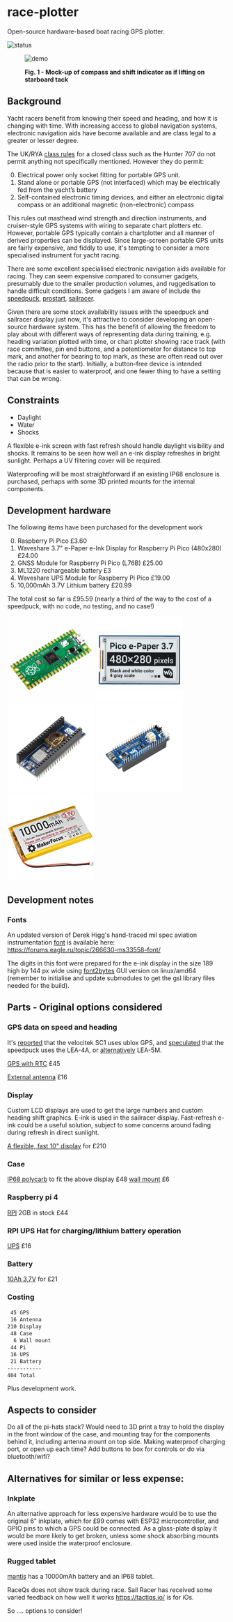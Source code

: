 # race-plotter
Open-source hardware-based boat racing GPS plotter.

![status](https://img.shields.io/badge/STATUS-INCOMPLETE-red)

<figure>

![demo](./img/display-demo.gif)

<figcaption align = "left"><b>Fig. 1 - Mock-up of compass and shift indicator as if lifting on starboard tack</b></figcaption>

</figure>


## Background

Yacht racers benefit from knowing their speed and heading, and how it is changing with time. With increasing access to global navigation systems, electronic navigation aids have become available and are class legal to a greater or lesser degree.

The UK/RYA [class rules](https://assets.rya.org.uk/assetbank-rya-assets/action/directLinkImage?assetId=53776) for a closed class such as the Hunter 707 do not permit anything not specifically mentioned. However they do permit:

0. Electrical power only socket fitting for portable GPS unit.
0. Stand alone or portable GPS (not interfaced) which may be electrically fed from
the yacht’s battery
0. Self-contained electronic timing devices, and either an electronic digital
compass or an additional magnetic (non-electronic) compass

This rules out masthead wind strength and direction instruments, and cruiser-style GPS systems with wiring to separate chart plotters etc.  However, portable GPS typically contain a chartplotter and all manner of derived properties can be displayed. Since large-screen portable GPS units are fairly expensive, and fiddly to use, it's tempting to consider a more specialised instrument for yacht racing.


There are some excellent specialised electronic navigation aids available for racing. They can seem expensive compared to consumer gadgets, presumably due to the smaller production volumes, and ruggedisation to handle difficult conditions. Some gadgets I am aware of include the [speedpuck](https://www.velocitek.com/pages/speedpuck), [prostart](https://www.velocitek.com/pages/prostart), [sailracer](https://www.sailracer.net/inkdisplay/).

Given there are some stock availability issues with the speedpuck and sailracer display just now, it's attractive to consider developing an open-source hardware system. This has the benefit of allowing the freedom to play about with different ways of representing data during training, e.g. heading variation plotted with time, or chart plotter showing race track (with race committee, pin end buttons, and a potentiometer for distance to top mark, and another for bearing to top mark, as these are often read out over the radio prior to the start). Initially, a button-free device is intended because that is easier to waterproof, and one fewer thing to have a setting that can be wrong.

## Constraints

- Daylight
- Water
- Shocks

A flexible e-ink screen with fast refresh should handle daylight visibility and shocks. It remains to be seen how well an e-ink display refreshes in bright sunlight. Perhaps a UV filtering cover will be required.

Waterproofing will be most straightforward if an existing IP68 enclosure is purchased, perhaps with some 3D printed mounts for the internal components.

## Development hardware

The following items have been purchased for the development work

0. Raspberry Pi Pico £3.60
0. Waveshare 3.7" e-Paper e-Ink Display for Raspberry Pi Pico (480x280) £24.00
0. GNSS Module for Raspberry Pi Pico (L76B) £25.00
0. ML1220 rechargeable battery £3
0. Waveshare UPS Module for Raspberry Pi Pico £19.00
0. 10,000mAh 3.7V Lithium battery £20.99

The total cost so far is £95.59 (nearly a third of the way to the cost of a speedpuck, with no code, no testing, and no case!)

<img src="./img/pico.jpg" alt="Pico" width="200"/>
<img src="./img/e-ink.jpg" alt="E-ink" width="200"/>
<img src="./img/gnss.jpg" alt="GNSS" width="200"/>
<img src="./img/ups.jpg" alt="UPS" width="200"/>
<img src="./img/battery.jpg" alt="Battery" width="200"/>



## Development notes

### Fonts

An updated version of Derek Higg's hand-traced mil spec aviation instrumentation [font](https://www.simpits.org/fileproc/dload.php?file=MS33558FONT.ZIP) is available here:
https://forums.eagle.ru/topic/266630-ms33558-font/


The digits in this font were prepared for the e-ink display in the size 189 high by 144 px wide using [font2bytes](https://github.com/ayoy/font2bytes) GUI version on linux/amd64 (remember to initialise and update submodules to get the gsl library files needed for the build).


## Parts - Original options considered

### GPS data on speed and heading

It's [reported](https://www.u-blox.com/en/press-releases/u-blox-and-velocitek-chosen-several-world%E2%80%99s-top-sailing-teams) that the velocitek SC1 uses ublox GPS, and [speculated](https://portal.u-blox.com/s/question/0D52p00008HKDqaCAH/stolen-device-velocitek-speedpuck-possible-to-locatetrack-the-ublox-antaris-lea4a-chip) that the speedpuck uses the LEA-4A, or [alternatively](https://www.gps-speedsurfing.com/default.aspx?mnu=forum&forum=6&val=100929) LEA-5M.

[GPS with RTC](https://thepihut.com/products/raspberry-pi-gps-hat) £45

[External antenna](https://thepihut.com/products/gps-antenna-external-active-antenna-3-5v-28db-5-meter-sma) £16

### Display
Custom LCD displays are used to get the large numbers and custom heading shift graphics. E-ink is used in the sailracer display. Fast-refresh e-ink could be a useful solution, subject to some concerns around fading during refresh in direct sunlight. 

[A flexible, fast 10" display](https://shop.sb-components.co.uk/products/10-3inch-1872x1404-resolution-flexible-e-ink-display-hat-for-raspberry-pi) for £210

### Case
[IP68 polycarb](https://uk.rs-online.com/web/p/general-purpose-enclosures/7739657) to fit the above display £48
[wall mount](https://uk.rs-online.com/web/p/enclosure-mounting-brackets/7739682) £6
### Raspberry pi 4
[RPI](https://thepihut.com/products/raspberry-pi-4-model-b) 2GB in stock £44

### RPI UPS Hat for charging/lithium battery operation
[UPS](https://thepihut.com/products/raspberry-pi-ups-hat) £16

### Battery 
[10Ah 3,7V](https://amazon.co.uk/Seamuing-Rechargeable-Integrated-Protective-Insulation/dp/B0953L98RK) for £21

### Costing
```
 45 GPS
 16 Antenna
210 Display
 48 Case
  6 Wall mount
 44 Pi
 16 UPS
 21 Battery
-----------
404 Total
```

Plus development work.

## Aspects to consider
Do all of the pi-hats stack?
Would need to 3D print a tray to hold the display in the front window of the case, and mounting tray for the components behind it, including antenna mount on top side.
Making waterproof charging port, or open up each time?
Add buttons to box for controls or do via bluetooth/wifi?

## Alternatives for similar or less expense:

### Inkplate
An alternative approach for less expensive hardware would be to use the original 6" inkplate, which for £99 comes with ESP32 microcontroller, and GPIO pins to which a GPS could be connected. As a glass-plate display it would be more likely to get broken, unless some shock absorbing mounts were used inside the waterproof enclosure.

### Rugged tablet
[mantis](mantistech.co.uk/RhinoTAB) has a 10000mAh battery and an IP68 tablet.

RaceQs does not show track during race.
Sail Racer has received some varied feedback on how well it works
https://tactiqs.io/ is for iOs.

So .... options to consider!






